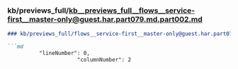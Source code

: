 ### kb/previews_full/kb__previews_full__flows__service-first__master-only@guest.har.part079.md.part002.md

```md
### kb/previews_full/flows__service-first__master-only@guest.har.part079.md (part 002)

```md
          "lineNumber": 0,
                      "columnNumber": 2
```

```

```
